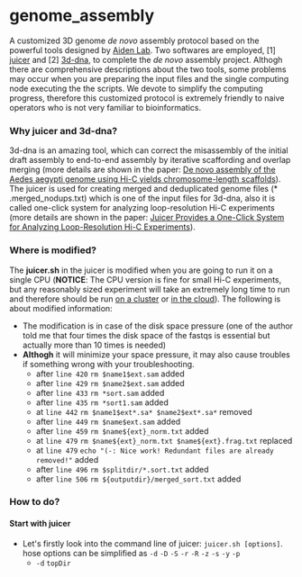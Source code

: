 # genome_assembly

A customized 3D genome *de novo* assembly protocol based on the powerful tools designed by [Aiden Lab](https://github.com/theaidenlab). Two softwares are employed, [1] [juicer](https://github.com/theaidenlab/juicer) and [2] [3d-dna](https://github.com/theaidenlab/3d-dna), to complete the *de novo* assembly project. Althogh there are comprehensive descriptions about the two tools, some problems may occur when you are preparing the input files and the single computing node executing the the scripts. We devote to simplify the computing progress, therefore this customized protocol is extremely friendly to naive operators who is not very familiar to bioinformatics.

### Why juicer and 3d-dna?
3d-dna is an amazing tool, which can correct the misassembly of the initial draft assembly to end-to-end assembly by iterative scaffording and overlap merging (more details are shown in the paper: [De novo assembly of the Aedes aegypti genome using Hi-C yields chromosome-length scaffolds](http://science.sciencemag.org/content/early/2017/03/22/science.aal3327.full)). The juicer is used for creating merged and deduplicated genome files (* .merged_nodups.txt) which is one of the input files for 3d-dna, also it is called one-click system for analyzing loop-resolution Hi-C experiments (more details are shown in the paper: [Juicer Provides a One-Click System for Analyzing Loop-Resolution Hi-C Experiments](http://www.cell.com/cell-systems/abstract/S2405-4712(16)30219-8)).

### Where is modified?
The **juicer.sh** in the juicer is modified when you are going to run it on a single CPU (**NOTICE**: The CPU version is fine for small Hi-C experiments, but any reasonably sized experiment will take an extremely long time to run and therefore should be run [on a cluster](https://github.com/theaidenlab/juicer/wiki/Running-Juicer-on-a-cluster) or [in the cloud](https://github.com/theaidenlab/juicer/wiki/Running-Juicer-on-Amazon-Web-Services)). The following is about modified information: 

* The modification is in case of the disk space pressure (one of the author told me that four times the disk space of the fastqs is essential but actually more than 10 times is needed)
* **Althogh** it will minimize your space pressure, it may also cause troubles if something wrong with your troubleshooting.
    - after ```line 420``` ```rm $name1$ext.sam``` added
    - after ```line 429``` ```rm $name2$ext.sam``` added
    - after ```line 433``` ```rm *sort.sam``` added
    - after ```line 435``` ```rm *sort1.sam``` added
    - at ```line 442``` ```rm $name1$ext*.sa* $name2$ext*.sa*``` removed
    - after ```line 449``` ```rm $name$ext.sam``` added
    - after ```line 459``` ```rm $name${ext}_norm.txt``` added
    - at ```line 479``` ```rm $name${ext}_norm.txt $name${ext}.frag.txt``` replaced
    - at ```line 479``` ```echo "(-: Nice work! Redundant files are already removed!"``` added
    - after ```line 496``` ```rm $splitdir/*.sort.txt``` added
    - after ```line 506``` ```rm ${outputdir}/merged_sort.txt``` added

### How to do?
#### Start with juicer
   * Let's firstly look into the command line of juicer: ```juicer.sh [options]```. hose options can be simplified as ```-d``` ```-D``` ```-S``` ```-r``` ```-R``` ```-z``` ```-s``` ```-y``` ```-p```
        * ```-d``` ```topDir```
